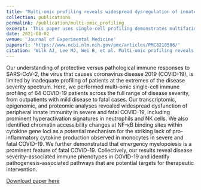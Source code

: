 ```yaml
---
title: "Multi-omic profiling reveals widespread dysregulation of innate immunity and hematopoiesis in COVID-19"
collection: publications
permalink: /publication/multi-omic_profiling
excerpt: 'This paper uses single-cell profiling demonstrates multifarious dysregulation of innate immune phenotype associated with COVID-19 severity. Severe COVID-19 is associated with hyperactivation of neutrophils and NK cells, while monocytes take on tolerogenic phenotypes. Meanwhile, mild COVID-19 is associated with limited, or rapidly resolved, immune perturbation.'
date: 2021-08-02
venue: 'Journal of Experimental Medicine'
paperurl: 'https://www.ncbi.nlm.nih.gov/pmc/articles/PMC8210586/'
citation: 'Wilk AJ, Lee MJ, Wei B, et al. Multi-omic profiling reveals widespread dysregulation of innate immunity and hematopoiesis in COVID-19. J Exp Med. 2021;218(8):e20210582. doi:10.1084/jem.20210582'
---
```

Our understanding of protective versus pathological immune responses to SARS-CoV-2, the virus that causes coronavirus disease 2019 (COVID-19), is limited by inadequate profiling of patients at the extremes of the disease severity spectrum. Here, we performed multi-omic single-cell immune profiling of 64 COVID-19 patients across the full range of disease severity, from outpatients with mild disease to fatal cases. Our transcriptomic, epigenomic, and proteomic analyses revealed widespread dysfunction of peripheral innate immunity in severe and fatal COVID-19, including prominent hyperactivation signatures in neutrophils and NK cells. We also identified chromatin accessibility changes at NF-κB binding sites within cytokine gene loci as a potential mechanism for the striking lack of pro-inflammatory cytokine production observed in monocytes in severe and fatal COVID-19. We further demonstrated that emergency myelopoiesis is a prominent feature of fatal COVID-19. Collectively, our results reveal disease severity–associated immune phenotypes in COVID-19 and identify pathogenesis-associated pathways that are potential targets for therapeutic intervention.

[Download paper here](http://mjanelee.github.io/files/multi-omic_profiling)
